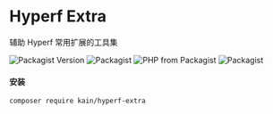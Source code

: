 # Hyperf Extra

辅助 Hyperf 常用扩展的工具集

![Packagist Version](https://img.shields.io/packagist/v/kain/hyperf-extra.svg?style=flat-square)
![Packagist](https://img.shields.io/packagist/dt/kain/hyperf-extra.svg?color=blue&style=flat-square)
![PHP from Packagist](https://img.shields.io/packagist/php-v/kain/hyperf-extra.svg?color=blue&style=flat-square)
![Packagist](https://img.shields.io/packagist/l/kain/hyperf-extra.svg?color=blue&style=flat-square)

#### 安装

```shell
composer require kain/hyperf-extra
```